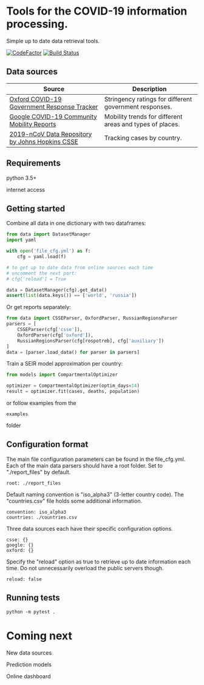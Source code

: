 # Tools for the COVID-19 information processing.
Simple up to date data retrieval tools.

[![CodeFactor](https://www.codefactor.io/repository/github/spaced0ge/covid-19-tools/badge)](https://www.codefactor.io/repository/github/spaced0ge/covid-19-tools)
[![Build Status](https://travis-ci.com/SpaceD0ge/COVID-19-tools.svg?branch=master)](https://travis-ci.com/SpaceD0ge/COVID-19-tools)

## Data sources
| Source | Description |
| --- | --- |
| [Oxford COVID-19 Government Response Tracker](https://www.bsg.ox.ac.uk/research/research-projects/oxford-covid-19-government-response-tracker) | Stringency ratings for different government responses. |
| [Google COVID-19 Community Mobility Reports](https://www.google.com/covid19/mobility/) | Mobility trends for different areas and types of places. |
| [2019-nCoV Data Repository by Johns Hopkins CSSE](https://github.com/CSSEGISandData/COVID-19/) | Tracking cases by country. |

## Requirements

python 3.5+

internet access

## Getting started

Combine all data in one dictionary with two dataframes:
```python
from data import DatasetManager
import yaml

with open('file_cfg.yml') as f:
    cfg = yaml.load(f)

# to get up to date data from online sources each time
# uncomment the next part:
# cfg['reload'] = True

data = DatasetManager(cfg).get_data()
assert(list(data.keys()) == ['world', 'russia'])
```

Or get reports separately:
```python
from data import CSSEParser, OxfordParser, RussianRegionsParser
parsers = [
	CSSEParser(cfg['csse']),
	OxfordParser(cfg['oxford']),
	RussianRegionsParser(cfg[rospotreb], cfg['auxiliary'])
]
data = [parser.load_data() for parser in parsers]
```

Train a SEIR model approximation per country:
```python
from models import CompartmentalOptimizer

optimizer = CompartmentalOptimizer(optim_days=14)
result = optimizer.fit(cases, deaths, population)
```

or follow examples from the

	examples
folder

## Configuration format

The main file configuration parameters can be found in the file_cfg.yml.
Each of the main data parsers should have a root folder. Set to "./report_files" by default.
 
	root: ./report_files

Default naming convention is "iso_alpha3" (3-letter country code). The "countries.csv" file holds some additional information.

	convention: iso_alpha3
	countries: ./countries.csv

Three data sources each have their specific configuration options.

	csse: {}
	google: {}
	oxford: {}

Specify the "reload" option as true to retrieve up to date information each time.
Do not unnecessarily overload the public servers though.

	reload: false


## Running tests

	python -m pytest .

# Coming next
New data sources

Prediction models

Online dashboard
